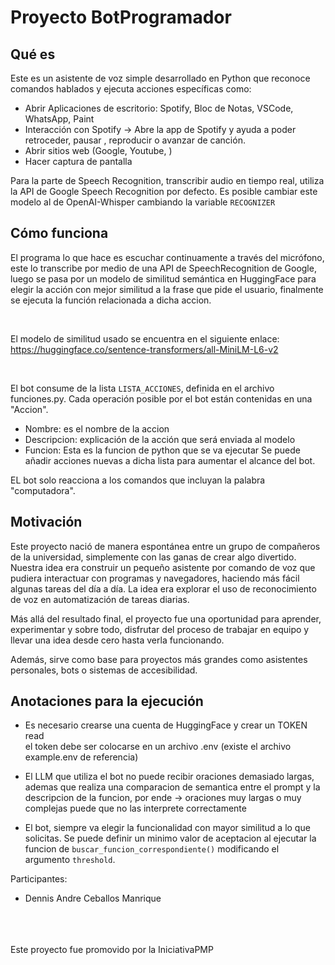 # Proyecto BotProgramador

## Qué es

Este es un asistente de voz simple desarrollado en Python que reconoce comandos hablados y ejecuta acciones específicas como:
* Abrir Aplicaciones de escritorio: Spotify, Bloc de Notas, VSCode, WhatsApp, Paint
* Interacción con Spotify -> Abre la app de Spotify y ayuda a poder retroceder, pausar , reproducir o avanzar de canción.
* Abrir sitios web (Google, Youtube, )
* Hacer captura de pantalla

Para la parte de Speech Recognition, transcribir audio en tiempo real, utiliza la API de Google Speech Recognition por defecto. Es posible cambiar este modelo al de OpenAI-Whisper cambiando la variable ```RECOGNIZER```

## Cómo funciona
El programa lo que hace es escuchar continuamente a través del micrófono, este lo transcribe por medio de una API de SpeechRecognition de Google, luego se pasa por un modelo de similitud semántica en HuggingFace para elegir la acción con mejor similitud a la frase que pide el usuario, finalmente se ejecuta la función relacionada a dicha accion.

<br>

El modelo de similitud usado se encuentra en el siguiente enlace:
https://huggingface.co/sentence-transformers/all-MiniLM-L6-v2

<br>


El bot consume de la lista ```LISTA_ACCIONES```, definida en el archivo funciones.py. Cada operación posible por el bot están contenidas en una "Accion".
* Nombre: es el nombre de la accion
* Descripcion: explicación de la acción que será enviada al modelo
* Funcion: Esta es la funcion de python que se va ejecutar
Se puede añadir acciones nuevas a dicha lista para aumentar el alcance del bot.

EL bot solo reacciona a los comandos que incluyan la palabra "computadora".  




## Motivación
Este proyecto nació de manera espontánea entre un grupo de compañeros de la universidad, simplemente con las ganas de crear algo divertido.
Nuestra idea era construir un pequeño asistente por comando de voz que pudiera interactuar con programas y navegadores, haciendo más fácil algunas tareas del día a día. La idea era explorar el uso de reconocimiento de voz en automatización de tareas diarias.

Más allá del resultado final, el proyecto fue una oportunidad para aprender, experimentar y sobre todo, disfrutar del proceso de trabajar en equipo y llevar una idea desde cero hasta verla funcionando.

Además, sirve como base para proyectos más grandes como asistentes personales, bots o sistemas de accesibilidad.


## Anotaciones para la ejecución
* Es necesario crearse una cuenta de HuggingFace y crear un TOKEN read \
el token debe ser colocarse en un archivo .env (existe el archivo example.env de referencia)

* El LLM que utiliza el bot no puede recibir oraciones demasiado largas, ademas que realiza una comparacion de semantica entre el prompt y la descripcion de la funcion, por ende -> oraciones muy largas o muy complejas puede que no las interprete correctamente

* El bot, siempre va elegir la funcionalidad con mayor similitud a lo que solicitas. Se puede definir un minimo valor de aceptacion al ejecutar la funcion de ```buscar_funcion_correspondiente()``` modificando el argumento ```threshold```.

Participantes:
* Dennis Andre Ceballos Manrique

<br>
<br>
<br>
Este proyecto fue promovido por la IniciativaPMP
